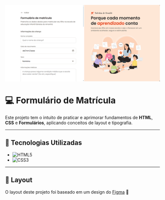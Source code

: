 ![Página inicial do projeto](styles/formulario.png)

# 💻 Formulário de Matrícula

Este projeto tem o intuito de praticar e aprimorar fundamentos de **HTML**, **CSS** e **Formulários**, aplicando conceitos de layout e tipografia.

---

## 🚀 Tecnologias Utilizadas
- ![HTML5](https://img.shields.io/badge/HTML5-E34F26?style=for-the-badge&logo=html5&logoColor=white)
- ![CSS3](https://img.shields.io/badge/CSS3-1572B6?style=for-the-badge&logo=css3&logoColor=white)

---
## 📌 Layout
O layout deste projeto foi baseado em um design do [Figma](https://www.figma.com/community/file/1365016793556649696) 🌟